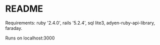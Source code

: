 # README

Requirements:
ruby '2.4.0', 
rails '5.2.4',
sql lite3,
adyen-ruby-api-library,
faraday.

Runs on localhost:3000
